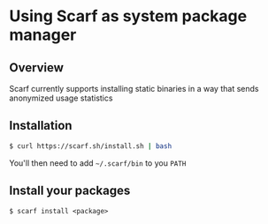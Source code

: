 # Using Scarf as system package manager

## Overview

Scarf currently supports installing static binaries in a way that sends
anonymized usage statistics

## Installation

```bash
$ curl https://scarf.sh/install.sh | bash
```

You'll then need to add `~/.scarf/bin` to you `PATH`

## Install your packages

```
$ scarf install <package>
```
